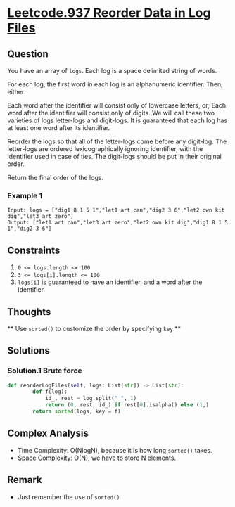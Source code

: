 # [Leetcode.937 Reorder Data in Log Files](https://leetcode.com/problems/reorder-data-in-log-files/)

## Question

You have an array of `logs`.  Each log is a space delimited string of words.

For each log, the first word in each log is an alphanumeric identifier.  Then, either:

Each word after the identifier will consist only of lowercase letters, or;
Each word after the identifier will consist only of digits.
We will call these two varieties of logs letter-logs and digit-logs.  It is guaranteed that each log has at least one word after its identifier.

Reorder the logs so that all of the letter-logs come before any digit-log.  The letter-logs are ordered lexicographically ignoring identifier, with the identifier used in case of ties.  The digit-logs should be put in their original order.

Return the final order of the logs.

### Example 1
```
Input: logs = ["dig1 8 1 5 1","let1 art can","dig2 3 6","let2 own kit dig","let3 art zero"]
Output: ["let1 art can","let3 art zero","let2 own kit dig","dig1 8 1 5 1","dig2 3 6"]
```

## Constraints

1. `0 <= logs.length <= 100`
2. `3 <= logs[i].length <= 100`
3. `logs[i]` is guaranteed to have an identifier, and a word after the identifier.

## Thoughts
** Use `sorted()` to customize the order by specifying `key` **

## Solutions
### Solution.1 Brute force
```python
def reorderLogFiles(self, logs: List[str]) -> List[str]:
        def f(log):
            id_, rest = log.split(" ", 1)
            return (0, rest, id_) if rest[0].isalpha() else (1,)
        return sorted(logs, key = f)
```

## Complex Analysis
* Time Complexity: O(NlogN), because it is how long `sorted()` takes.
* Space Complexity: O(N), we have to store N elements.

## Remark
* Just remember the use of `sorted()`
